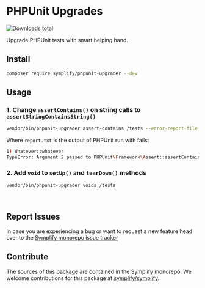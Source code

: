 # PHPUnit Upgrades

[![Downloads total](https://img.shields.io/packagist/dt/symplify/phpunit-upgrader.svg?style=flat-square)](https://packagist.org/packages/symplify/phpunit-upgrader/stats)

Upgrade PHPUnit tests with smart helping hand.

## Install

```bash
composer require symplify/phpunit-upgrader --dev
```

## Usage

### 1. Change `assertContains()` on string calls to `assertStringContainsString()`

```bash
vendor/bin/phpunit-upgrader assert-contains /tests --error-report-file report.txt
```

Where `report.txt` is the output of PHPUnit run with fails:

```bash
1) Whatever::whatever
TypeError: Argument 2 passed to PHPUnit\Framework\Assert::assertContains() must be iterable, string given, called in somePath.php on line 100
```

### 2. Add `void` to `setUp()` and `tearDown()` methods

```bash
vendor/bin/phpunit-upgrader voids /tests
```

<br>

## Report Issues

In case you are experiencing a bug or want to request a new feature head over to the [Symplify monorepo issue tracker](https://github.com/symplify/symplify/issues)

## Contribute

The sources of this package are contained in the Symplify monorepo. We welcome contributions for this package at [symplify/symplify](https://github.com/symplify/symplify).
